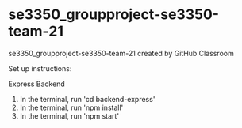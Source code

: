 # se3350_groupproject-se3350-team-21
se3350_groupproject-se3350-team-21 created by GitHub Classroom

Set up instructions:

Express Backend
1. In the terminal, run 'cd backend-express'
2. In the terminal, run 'npm install'
3. In the terminal, run 'npm start'

